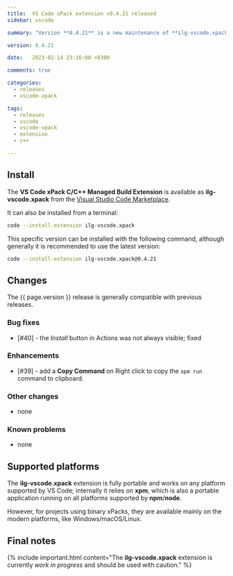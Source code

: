 ```yaml
---
title:  VS Code xPack extension v0.4.21 released
sidebar: vscode

summary: "Version **0.4.21** is a new maintenance of **ilg-vscode.xpack**; it adds copy to clipboard for actions and fixes a bug."

version: 0.4.21

date:   2023-02-14 23:16:00 +0300

comments: true

categories:
  - releases
  - vscode-xpack

tags:
  - releases
  - vscode
  - vscode-xpack
  - extension
  - c++

---
```


## Install

The **VS Code xPack C/C++ Managed Build Extension** is
available as **ilg-vscode.xpack** from the
[Visual Studio Code Marketplace](https://marketplace.visualstudio.com/items?itemName=ilg-vscode.xpack).

It can also be installed from a terminal:

```sh
code --install-extension ilg-vscode.xpack
```

This specific version can be installed with the following command,
although generally it is recommended to use the latest version:

```sh
code --install-extension ilg-vscode.xpack@0.4.21
```

## Changes

The {{ page.version }} release
is generally compatible with previous releases.

### Bug fixes

- [#40] - the _Install_ button in Actions was not always visible; fixed

### Enhancements

- [#39] - add a **Copy Command** on Right click to copy the `xpm run` command
  to clipboard.

### Other changes

- none

### Known problems

- none

## Supported platforms

The **ilg-vscode.xpack** extension is fully portable and works on any
platform supported by VS Code; internally it relies on **xpm**, which
is also a portable application running on all platforms supported
by **npm**/**node**.

However, for projects using binary xPacks, they are available mainly
on the modern platforms, like Windows/macOS/Linux.

## Final notes

{% include important.html content="The **ilg-vscode.xpack** extension
is currently _work in progress_ and should be used with caution." %}
